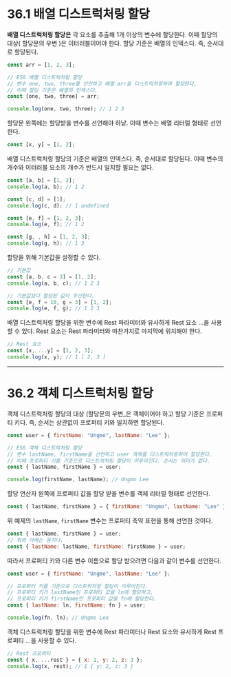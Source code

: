 # 36.1 배열 디스트럭처링 할당

**배열 디스트럭처링 할당은** 각 요소를 추출해 1개 이상의 변수에 할당한다. 이때 할당의 대상( 할당문의 우변 )은 이터러블이어야 한다. 할당 기준은 배열의 인덱스다. 즉, 순서대로 할당된다.

```jsx
const arr = [1, 2, 3];

// ES6 배열 디스트럭처링 할당
// 변수 one, two, three를 선언하고 배열 arr을 디스트럭처링하여 할당한다.
// 이때 할당 기준은 배열의 인덱스다.
const [one, two, three] = arr;

console.log(one, two, three); // 1 2 3
```

할당문 왼쪽에는 할당받을 변수를 선언해야 하낟. 이때 변수는 배열 리터럴 형태로 선언한다.

```jsx
const [x, y] = [1, 2];
```

배열 디스트럭처링 할당의 기준은 배열의 인덱스다. 즉, 순서대로 할당된다. 이때 변수의 개수와 이터러블 요소의 개수가 반드시 일치할 필요는 없다.

```jsx
const [a, b] = [1, 2];
console.log(a, b); // 1 2

const [c, d] = [1];
console.log(c, d); // 1 undefined

const [e, f] = [1, 2, 3];
console.log(e, f); // 1 2

const [g, , h] = [1, 2, 3];
console.log(g, h); // 1 3
```

할당을 위해 기본값을 설정할 수 있다.

```jsx
// 기본값
const [a, b, c = 3] = [1, 2];
console.log(a, b, c); // 1 2 3

// 기본값보다 할당된 값이 우선한다.
const [e, f = 10, g = 3] = [1, 2];
console.log(e, f, g); // 1 2 3
```

배열 디스트럭처링 할당을 위한 변수에 Rest 파라미터와 유사하게 Rest 요소 …을 사용할 수 있다. Rest 요소는 Rest 파라미터와 마찬가지로 마지막에 위치해야 한다.

```jsx
// Rest 요소
const [x, ...y] = [1, 2, 3];
console.log(x, y); // 1 [ 2, 3 ]
```

---

# **36.2 객체 디스트럭처링 할당**

객체 디스트럭처링 할당의 대상 (할당문의 우변\_은 객체이어야 하고 할당 기준은 프로퍼티 키다. 즉, 순서는 상관없이 프로퍼티 키와 일치하면 할당된다.

```jsx
const user = { firstName: "Ungmo", lastName: "Lee" };

// ES6 객체 디스트럭처링 할당
// 변수 lastName, firstName을 선언하고 user 객체를 디스트럭처링하여 할당한다.
// 이때 프로퍼티 키를 기준으로 디스트럭처링 할당이 이루어진다. 순서는 의미가 없다.
const { lastName, firstName } = user;

console.log(firstName, lastName); // Ungmo Lee
```

할당 연산자 왼쪽에 프로퍼티 값을 할당 받을 변수를 객체 리터럴 형태로 선언한다.

```jsx
const { lastName, firstName } = { firstName: "Ungmo", lastName: "Lee" };
```

위 예제의 `lastName`, `firstName` 변수는 프로퍼티 축약 표현을 통해 선언한 것이다.

```jsx
const { lastName, firstName } = user;
// 위와 아래는 동치다.
const { lastName: lastName, firstName: firstName } = user;
```

따라서 프로퍼티 키와 다른 변수 이름으로 할당 받으려면 다음과 같이 변수를 선언한다.

```jsx
const user = { firstName: "Ungmo", lastName: "Lee" };

// 프로퍼티 키를 기준으로 디스트럭처링 할당이 이루어진다.
// 프로퍼티 키가 lastName인 프로퍼티 값을 ln에 할당하고,
// 프로퍼티 키가 firstName인 프로퍼티 값을 fn에 할당한다.
const { lastName: ln, firstName: fn } = user;

console.log(fn, ln); // Ungmo Lee
```

객체 디스트럭처링 할당을 위한 변수에 Rest 파라미터나 Rest 요소와 유사하게 Rest 프로퍼티 …을 사용할 수 있다.

```jsx
// Rest 프로퍼티
const { x, ...rest } = { x: 1, y: 2, z: 3 };
console.log(x, rest); // 1 { y: 2, z: 3 }
```

